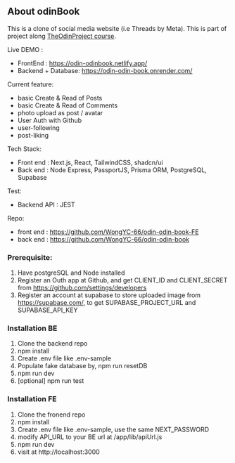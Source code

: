 <!-- GETTING STARTED -->
## About odinBook

This is a clone of social media website (i.e Threads by Meta). This is part of project along <a href='https://www.theodinproject.com/lessons/node-path-nodejs-odin-book'>TheOdinProject course</a>.

Live DEMO : 
- FrontEnd : https://odin-odinbook.netlify.app/
- Backend + Database: https://odin-odin-book.onrender.com/

Current feature:
- basic Create & Read of Posts
- basic Create & Read of Comments
- photo upload as post / avatar
- User Auth with Github
- user-following
- post-liking

Tech Stack:
- Front end : Next.js, React, TailwindCSS, shadcn/ui
- Back end : Node Express, PassportJS, Prisma ORM, PostgreSQL, Supabase

Test:
- Backend API : JEST

Repo:
- front end : https://github.com/WongYC-66/odin-odin-book-FE
- back end : https://github.com/WongYC-66/odin-odin-book

### Prerequisite:
1. Have postgreSQL and Node installed
2. Register an Outh app at Github, and get CLIENT_ID and CLIENT_SECRET from https://github.com/settings/developers 
3. Register an account at supabase to store uploaded image from https://supabase.com/, to get SUPABASE_PROJECT_URL and SUPABASE_API_KEY 

### Installation BE
1. Clone the backend repo
2. npm install
3. Create .env file like .env-sample
4. Populate fake database by,  npm run resetDB
5. npm run dev
6. [optional] npm run test 

### Installation FE
1. Clone the fronend repo
2. npm install
3. Create .env file like .env-sample, use the same NEXT_PASSWORD
4. modify API_URL to your BE url at /app/lib/apiUrl.js
5. npm run dev
6. visit at http://localhost:3000
